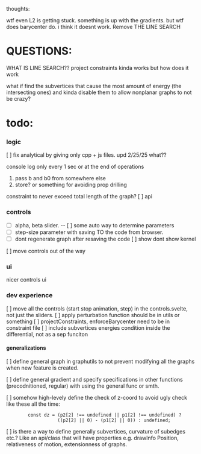 thoughts:

wtf even L2 is getting stuck. something is up with the gradients.
but wtf does barycenter do. i think it doesnt work.
Remove THE LINE SEARCH

# QUESTIONS:

WHAT IS LINE SEARCH??
project constraints kinda works but how does it work

what if find the subvertices that cause the most amount of energy (the intersecting ones) and kinda disable them to allow nonplanar graphs to not be crazy? 
# todo:

### logic

[ ] fix analytical by giving only cpp + js files. upd 2/25/25 what??

console log only every 1 sec or at the end of operations

1. pass b and b0 from somewhere else
2. store? or something for avoiding prop drilling

constraint to never exceed total length of the graph?
[ ] api

### controls

- [ ] alpha, beta slider.
      -- [ ] some auto way to determine parameters
- [ ] step-size parameter with saving TO the code from browser.
- [ ] dont regenerate graph after resaving the code
      [ ] show dont show kernel

[ ] move controls out of the way

### ui

nicer controls ui


### dev experience

[ ] move all the controls (start stop animation, step) in the controls.svelte, not just the sliders.
[ ] apply perturbation function should be in utils or something
[ ] projectConstraints, enforceBarycenter need to be in constraint file
[ ] include subvertices energies condition inside the differential, not as a sep funciton

#### generalizations 
[ ] define general graph in graphutils to not prevent modifying all the graphs when new feature is created.

[ ] define general gradient and specify specifications in other functions (precodnitioned, regular) with using the general func or smth.		           


[ ] somehow high-levely define the check of z-coord to avoid ugly check like these all the time:
```
		const dz = (p2[2] !== undefined || p1[2] !== undefined) ? 
		           ((p2[2] || 0) - (p1[2] || 0)) : undefined;
```

[ ] is there a way to define generally subvertices, curvature of subedges etc.? Like an api/class that will have properties e.g. drawInfo Position, relativeness of motion, extensionness of graphs.